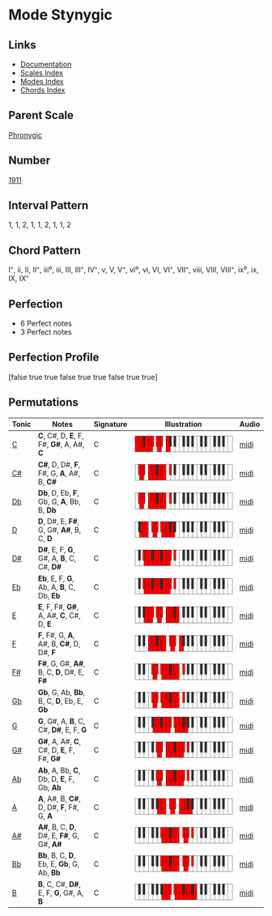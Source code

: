 # Mode Stynygic

## Links

- [Documentation](index.md)
- [Scales Index](Scales.md)
- [Modes Index](Modes.md)
- [Chords Index](Chords.md)

## Parent Scale

[Phronygic](ScalePhronygic.md)

## Number

[1911](https://ianring.com/musictheory/scales/1911)

## Interval Pattern

1, 1, 2, 1, 1, 2, 1, 1, 2

## Chord Pattern

I⁺, ii, II, II⁺, iii⁰, iii, III, III⁺, IV⁺, v, V, V⁺, vi⁰, vi, VI, VI⁺, VII⁺, viii, VIII, VIII⁺, ix⁰, ix, IX, IX⁺

## Perfection

- 6 Perfect notes
- 3 Perfect notes

## Perfection Profile

[false true true false true true false true true]

## Permutations

| Tonic | Notes | Signature | Illustration | Audio |
|-------|-------|-----------|--------------|-------|
| [C](ModeCNaturalStynygic.md) | **C**, C#, D, **E**, F, F#, **G#**, A, A#, **C** | C | ![CNaturalStynygic](ModeCNaturalStynygic.png) | [midi](https://github.com/edipermadi/music/blob/main/docs/ModeCNaturalStynygic.mid?raw=true) |
| [C#](ModeCSharpStynygic.md) | **C#**, D, D#, **F**, F#, G, **A**, A#, B, **C#** | C | ![CSharpStynygic](ModeCSharpStynygic.png) | [midi](https://github.com/edipermadi/music/blob/main/docs/ModeCSharpStynygic.mid?raw=true) |
| [Db](ModeDFlatStynygic.md) | **Db**, D, Eb, **F**, Gb, G, **A**, Bb, B, **Db** | C | ![DFlatStynygic](ModeDFlatStynygic.png) | [midi](https://github.com/edipermadi/music/blob/main/docs/ModeDFlatStynygic.mid?raw=true) |
| [D](ModeDNaturalStynygic.md) | **D**, D#, E, **F#**, G, G#, **A#**, B, C, **D** | C | ![DNaturalStynygic](ModeDNaturalStynygic.png) | [midi](https://github.com/edipermadi/music/blob/main/docs/ModeDNaturalStynygic.mid?raw=true) |
| [D#](ModeDSharpStynygic.md) | **D#**, E, F, **G**, G#, A, **B**, C, C#, **D#** | C | ![DSharpStynygic](ModeDSharpStynygic.png) | [midi](https://github.com/edipermadi/music/blob/main/docs/ModeDSharpStynygic.mid?raw=true) |
| [Eb](ModeEFlatStynygic.md) | **Eb**, E, F, **G**, Ab, A, **B**, C, Db, **Eb** | C | ![EFlatStynygic](ModeEFlatStynygic.png) | [midi](https://github.com/edipermadi/music/blob/main/docs/ModeEFlatStynygic.mid?raw=true) |
| [E](ModeENaturalStynygic.md) | **E**, F, F#, **G#**, A, A#, **C**, C#, D, **E** | C | ![ENaturalStynygic](ModeENaturalStynygic.png) | [midi](https://github.com/edipermadi/music/blob/main/docs/ModeENaturalStynygic.mid?raw=true) |
| [F](ModeFNaturalStynygic.md) | **F**, F#, G, **A**, A#, B, **C#**, D, D#, **F** | C | ![FNaturalStynygic](ModeFNaturalStynygic.png) | [midi](https://github.com/edipermadi/music/blob/main/docs/ModeFNaturalStynygic.mid?raw=true) |
| [F#](ModeFSharpStynygic.md) | **F#**, G, G#, **A#**, B, C, **D**, D#, E, **F#** | C | ![FSharpStynygic](ModeFSharpStynygic.png) | [midi](https://github.com/edipermadi/music/blob/main/docs/ModeFSharpStynygic.mid?raw=true) |
| [Gb](ModeGFlatStynygic.md) | **Gb**, G, Ab, **Bb**, B, C, **D**, Eb, E, **Gb** | C | ![GFlatStynygic](ModeGFlatStynygic.png) | [midi](https://github.com/edipermadi/music/blob/main/docs/ModeGFlatStynygic.mid?raw=true) |
| [G](ModeGNaturalStynygic.md) | **G**, G#, A, **B**, C, C#, **D#**, E, F, **G** | C | ![GNaturalStynygic](ModeGNaturalStynygic.png) | [midi](https://github.com/edipermadi/music/blob/main/docs/ModeGNaturalStynygic.mid?raw=true) |
| [G#](ModeGSharpStynygic.md) | **G#**, A, A#, **C**, C#, D, **E**, F, F#, **G#** | C | ![GSharpStynygic](ModeGSharpStynygic.png) | [midi](https://github.com/edipermadi/music/blob/main/docs/ModeGSharpStynygic.mid?raw=true) |
| [Ab](ModeAFlatStynygic.md) | **Ab**, A, Bb, **C**, Db, D, **E**, F, Gb, **Ab** | C | ![AFlatStynygic](ModeAFlatStynygic.png) | [midi](https://github.com/edipermadi/music/blob/main/docs/ModeAFlatStynygic.mid?raw=true) |
| [A](ModeANaturalStynygic.md) | **A**, A#, B, **C#**, D, D#, **F**, F#, G, **A** | C | ![ANaturalStynygic](ModeANaturalStynygic.png) | [midi](https://github.com/edipermadi/music/blob/main/docs/ModeANaturalStynygic.mid?raw=true) |
| [A#](ModeASharpStynygic.md) | **A#**, B, C, **D**, D#, E, **F#**, G, G#, **A#** | C | ![ASharpStynygic](ModeASharpStynygic.png) | [midi](https://github.com/edipermadi/music/blob/main/docs/ModeASharpStynygic.mid?raw=true) |
| [Bb](ModeBFlatStynygic.md) | **Bb**, B, C, **D**, Eb, E, **Gb**, G, Ab, **Bb** | C | ![BFlatStynygic](ModeBFlatStynygic.png) | [midi](https://github.com/edipermadi/music/blob/main/docs/ModeBFlatStynygic.mid?raw=true) |
| [B](ModeBNaturalStynygic.md) | **B**, C, C#, **D#**, E, F, **G**, G#, A, **B** | C | ![BNaturalStynygic](ModeBNaturalStynygic.png) | [midi](https://github.com/edipermadi/music/blob/main/docs/ModeBNaturalStynygic.mid?raw=true) |
